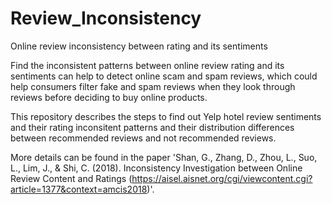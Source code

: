 # Review_Inconsistency
Online review inconsistency between rating and its sentiments

Find the inconsistent patterns between online review rating and its sentiments can help to detect online scam and spam reviews, which could help consumers filter fake and spam reviews when they look through reviews before deciding to buy online products. 


This repository describes the steps to find out Yelp hotel review sentiments and their rating inconsitent patterns and their distribution differences between recommended reviews and not recommended reviews.

More details can be found in the paper 'Shan, G., Zhang, D., Zhou, L., Suo, L., Lim, J., & Shi, C. (2018). Inconsistency Investigation between Online Review Content and Ratings (https://aisel.aisnet.org/cgi/viewcontent.cgi?article=1377&context=amcis2018)'.
